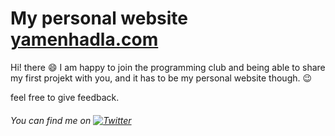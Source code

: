 # My personal website [yamenhadla.com](https://www.yamenhadla.com)

Hi! there 😄
I am happy to join the programming club and being able to share my first projekt with you, and it has to be my personal website though. 😉 

feel free to give feedback.

###### You can find me on [![Twitter][1.2]][1]

[1.2]: http://i.imgur.com/wWzX9uB.png 
[1]: https://twitter.com/yamenhadla